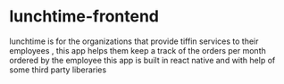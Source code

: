 # lunchtime-frontend
lunchtime  is for the organizations that provide tiffin services to their employees , this app helps them keep a track of the orders per month ordered by the employee
this app is built in react native and with help of some third party liberaries
